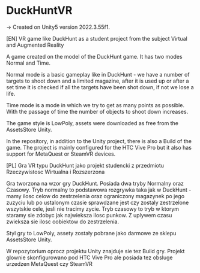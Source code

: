 # DuckHuntVR
-> Created on Unity5 version 2022.3.55f1. 

[EN]
VR game like DuckHunt as a student project from the subject Virtual and Augmented Reality

A game created on the model of the DuckHunt game. It has two modes Normal and Time. 

Normal mode is a basic gameplay like in DuckHunt - we have a number of targets to shoot down and a limited magazine, after it is used up or after a set time it is checked if all the targets have been shot down, if not we lose a life. 

Time mode is a mode in which we try to get as many points as possible. With the passage of time the number of objects to shoot down increases.

The game style is LowPoly, assets were downloaded as free from the AssetsStore Unity. 

In the repository, in addition to the Unity project, there is also a Build of the game. The project is mainly configured for the HTC Vive Pro but it also has support for MetaQuest or SteamVR devices.  

[PL]
Gra VR typu DuckHunt jako projekt studencki z przedmiotu Rzeczywistosc Wirtualna i Rozszerzona

Gra tworzona na wzor gry DuckHunt. Posiada dwa tryby Normalny oraz Czasowy. Tryb normalny to podstawowa rozgrywka taka jak w DuckHunt - mamy ilosc celow do zestrzelenia oraz ograniczony magazynek po jego zuzyciu lub po ustalonym czasie sprawdzane jest czy zostaly zestrzelone wszytskie cele, jesli nie tracimy zycie. Tryb czasowy to tryb w ktorym staramy sie zdobyc jak najwieksza ilosc punkow. Z uplywem czasu zwieksza sie ilosc oobiektow do zestrzelenia.

Styl gry to LowPoly, assety zostały pobrane jako darmowe ze sklepu AssetsStore Unity. 

W repozytorium oprocz projektu Unity znajduje sie tez Build gry. Projekt glownie skonfigurowano pod HTC Vive Pro ale posiada tez obsluge urzedzen MetaQuest czy SteamVR  